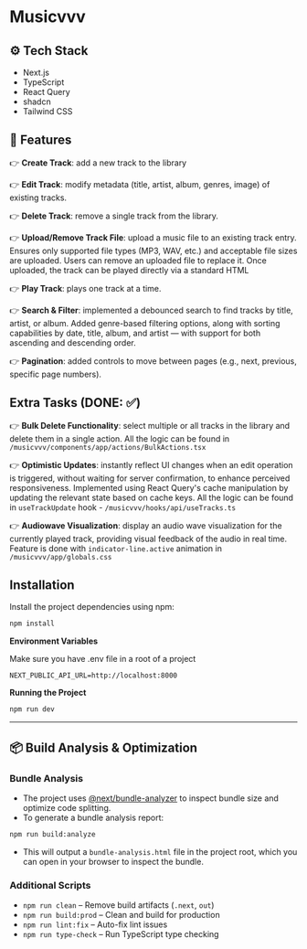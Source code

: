 # Musicvvv
## ⚙️ Tech Stack
- Next.js
- TypeScript
- React Query
- shadcn
- Tailwind CSS

## 🔋 Features
👉 **Create Track**: add a new track to the library

👉 **Edit Track**: modify metadata (title, artist, album, genres, image) of existing tracks.

👉 **Delete Track**: remove a single track from the library.

👉 **Upload/Remove Track File**: upload a music file to an existing track entry. Ensures only supported file types (MP3, WAV, etc.) and acceptable file sizes are uploaded. Users can remove an uploaded file to replace it. Once uploaded, the track can be played directly via a standard HTML <audio> element

👉 **Play Track**: plays one track at a time.

👉 **Search & Filter**: implemented a debounced search to find tracks by title, artist, or album. Added genre-based filtering options, along with sorting capabilities by date, title, album, and artist — with support for both ascending and descending order.

👉 **Pagination**: added controls to move between pages (e.g., next, previous, specific page numbers).

## Extra Tasks (DONE: ✅)
👉 **Bulk Delete Functionality**: select multiple or all tracks in the library and delete them in a single action. All the logic can be found in `/musicvvv/components/app/actions/BulkActions.tsx`

👉 **Optimistic Updates**: instantly reflect UI changes when an edit operation is triggered, without waiting for server confirmation, to enhance perceived responsiveness. Implemented using React Query's cache manipulation by updating the relevant state based on cache keys. All the logic can be found in `useTrackUpdate` hook - `/musicvvv/hooks/api/useTracks.ts`

👉 **Audiowave Visualization**: display an audio wave visualization for the currently played track, providing visual feedback of the audio in real time. Feature is done with `indicator-line.active` animation in `/musicvvv/app/globals.css`

## Installation

Install the project dependencies using npm:

```bash
npm install
```

**Environment Variables**

Make sure you have .env file in a root of a project 

```env
NEXT_PUBLIC_API_URL=http://localhost:8000
```

**Running the Project**

```bash
npm run dev
```

---

## 📦 Build Analysis & Optimization

### Bundle Analysis
- The project uses [@next/bundle-analyzer](https://www.npmjs.com/package/@next/bundle-analyzer) to inspect bundle size and optimize code splitting.
- To generate a bundle analysis report:

```bash
npm run build:analyze
```
- This will output a `bundle-analysis.html` file in the project root, which you can open in your browser to inspect the bundle.

### Additional Scripts
- `npm run clean` – Remove build artifacts (`.next`, `out`)
- `npm run build:prod` – Clean and build for production
- `npm run lint:fix` – Auto-fix lint issues
- `npm run type-check` – Run TypeScript type checking